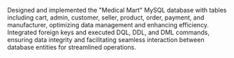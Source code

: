 Designed and implemented the "Medical Mart" MySQL database with tables including cart, admin, customer, seller, product, order, payment, and manufacturer, optimizing data management and enhancing efficiency.
Integrated foreign keys and executed DQL, DDL, and DML commands, ensuring data integrity and facilitating seamless interaction between database entities for streamlined operations.
